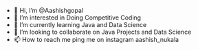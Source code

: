 - 👋 Hi, I’m @Aashishgopal
- 👀 I’m interested in Doing Competitive Coding
- 🌱 I’m currently learning Java and Data Science
- 💞️ I’m looking to collaborate on Java Projects and Data Science
- 📫 How to reach me ping me on instagram aashish_nukala

